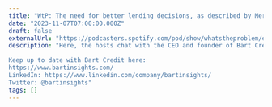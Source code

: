 ```yaml
---
title: "WtP: The need for better lending decisions, as described by Merita Memisi, CEO and Founder of Bart Credit."
date: "2023-11-07T07:00:00.000Z"
draft: false
externalUrl: "https://podcasters.spotify.com/pod/show/whatstheproblem/episodes/WtP-The-need-for-better-lending-decisions--as-described-by-Merita-Memisi--CEO-and-Founder-of-Bart-Credit-e2bimkk"
description: "Here, the hosts chat with the CEO and founder of Bart Credit, Merita Memisi. Bart Credit helps PSPs and ISOs to make better lending decisions through a technology first approach. Amrit and Aakash discuss why SME lending is in need of digitisation and lessons from a second-time founder. 

Keep up to date with Bart Credit here:
https://www.bartinsights.com/
LinkedIn: https://www.linkedin.com/company/bartinsights/
Twitter: @bartinsights"
tags: []
---
```

